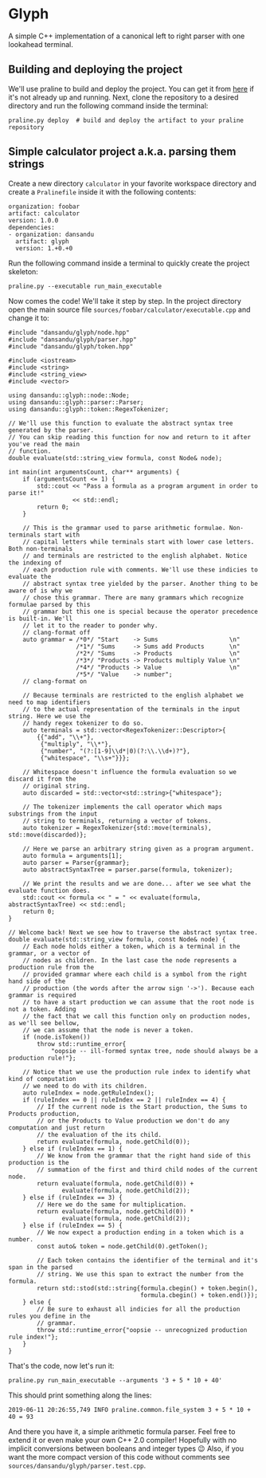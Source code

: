# Glyph
A simple C++ implementation of a canonical left to right parser with one lookahead terminal.
## Building and deploying the project
We'll use praline to build and deploy the project. You can get it from [here](https://gitlab.com/dansandu/praline) if it's not already up and running. Next, clone the repository to a desired directory and run the following command inside the terminal:
```
praline.py deploy  # build and deploy the artifact to your praline repository
```
## Simple calculator project a.k.a. parsing them strings
Create a new directory `calculator` in your favorite workspace directory and create a `Pralinefile` inside it with the following contents:
```
organization: foobar
artifact: calculator
version: 1.0.0
dependencies:
- organization: dansandu
  artifact: glyph
  version: 1.+0.+0
```
Run the following command inside a terminal to quickly create the project skeleton:
```
praline.py --executable run_main_executable
```
Now comes the code! We'll take it step by step.
In the project directory open the main source file `sources/foobar/calculator/executable.cpp` and change it to:
```
#include "dansandu/glyph/node.hpp"
#include "dansandu/glyph/parser.hpp"
#include "dansandu/glyph/token.hpp"

#include <iostream>
#include <string>
#include <string_view>
#include <vector>

using dansandu::glyph::node::Node;
using dansandu::glyph::parser::Parser;
using dansandu::glyph::token::RegexTokenizer;

// We'll use this function to evaluate the abstract syntax tree generated by the parser.
// You can skip reading this function for now and return to it after you've read the main
// function.
double evaluate(std::string_view formula, const Node& node);

int main(int argumentsCount, char** arguments) {
    if (argumentsCount <= 1) {
        std::cout << "Pass a formula as a program argument in order to parse it!"
                  << std::endl;
        return 0;
    }

    // This is the grammar used to parse arithmetic formulae. Non-terminals start with
    // capital letters while terminals start with lower case letters. Both non-terminals
    // and terminals are restricted to the english alphabet. Notice the indexing of
    // each production rule with comments. We'll use these indicies to evaluate the
    // abstract syntax tree yielded by the parser. Another thing to be aware of is why we
    // chose this grammar. There are many grammars which recognize formulae parsed by this
    // grammar but this one is special because the operator precedence is built-in. We'll
    // let it to the reader to ponder why.
    // clang-format off
    auto grammar = /*0*/ "Start    -> Sums                    \n"
                   /*1*/ "Sums     -> Sums add Products       \n"
                   /*2*/ "Sums     -> Products                \n"
                   /*3*/ "Products -> Products multiply Value \n"
                   /*4*/ "Products -> Value                   \n"
                   /*5*/ "Value    -> number";
    // clang-format on

    // Because terminals are restricted to the english alphabet we need to map identifiers
    // to the actual representation of the terminals in the input string. Here we use the
    // handy regex tokenizer to do so.
    auto terminals = std::vector<RegexTokenizer::Descriptor>{
        {{"add", "\\+"},
         {"multiply", "\\*"},
         {"number", "(?:[1-9]\\d*|0)(?:\\.\\d+)?"},
         {"whitespace", "\\s+"}}};

    // Whitespace doesn't influence the formula evaluation so we discard it from the
    // original string.
    auto discarded = std::vector<std::string>{"whitespace"};

    // The tokenizer implements the call operator which maps substrings from the input
    // string to terminals, returning a vector of tokens.
    auto tokenizer = RegexTokenizer{std::move(terminals), std::move(discarded)};

    // Here we parse an arbitrary string given as a program argument.
    auto formula = arguments[1];
    auto parser = Parser{grammar};
    auto abstractSyntaxTree = parser.parse(formula, tokenizer);

    // We print the results and we are done... after we see what the evaluate function does.
    std::cout << formula << " = " << evaluate(formula, abstractSyntaxTree) << std::endl;
    return 0;
}

// Welcome back! Next we see how to traverse the abstract syntax tree.
double evaluate(std::string_view formula, const Node& node) {
    // Each node holds either a token, which is a terminal in the grammar, or a vector of
    // nodes as children. In the last case the node represents a production rule from the
    // provided grammar where each child is a symbol from the right hand side of the
    // production (the words after the arrow sign '->'). Because each grammar is required
    // to have a start production we can assume that the root node is not a token. Adding
    // the fact that we call this function only on production nodes, as we'll see bellow,
    // we can assume that the node is never a token.
    if (node.isToken())
        throw std::runtime_error{
            "oopsie -- ill-formed syntax tree, node should always be a production rule!"};

    // Notice that we use the production rule index to identify what kind of computation
    // we need to do with its children.
    auto ruleIndex = node.getRuleIndex();
    if (ruleIndex == 0 || ruleIndex == 2 || ruleIndex == 4) {
        // If the current node is the Start production, the Sums to Products production,
        // or the Products to Value production we don't do any computation and just return
        // the evaluation of the its child.
        return evaluate(formula, node.getChild(0));
    } else if (ruleIndex == 1) {
        // We know from the grammar that the right hand side of this production is the
        // summation of the first and third child nodes of the current node.
        return evaluate(formula, node.getChild(0)) +
               evaluate(formula, node.getChild(2));
    } else if (ruleIndex == 3) {
        // Here we do the same for multiplication.
        return evaluate(formula, node.getChild(0)) *
               evaluate(formula, node.getChild(2));
    } else if (ruleIndex == 5) {
        // We now expect a production ending in a token which is a number.
        const auto& token = node.getChild(0).getToken();

        // Each token contains the identifier of the terminal and it's span in the parsed
        // string. We use this span to extract the number from the formula.
        return std::stod(std::string{formula.cbegin() + token.begin(),
                                     formula.cbegin() + token.end()});
    } else {
        // Be sure to exhaust all indicies for all the production rules you define in the
        // grammar.
        throw std::runtime_error{"oopsie -- unrecognized production rule index!"};
    }
}
```
That's the code, now let's run it:
```
praline.py run_main_executable --arguments '3 + 5 * 10 + 40' 
```
This should print something along the lines:
```
2019-06-11 20:26:55,749 INFO praline.common.file_system 3 + 5 * 10 + 40 = 93
```
And there you have it, a simple arithmetic formula parser. Feel free to extend it or even make your own C++ 2.0 compiler! Hopefully with no implicit conversions between booleans and integer types :wink: Also, if you want the more compact version of this code without comments see `sources/dansandu/glyph/parser.test.cpp`.
